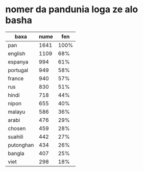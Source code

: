 # nomer da pandunia loga ze alo basha

| baxa  | nume  | fen |
|-------|-------|-----|
| pan | 1641 | 100% |
| english | 1109 | 68% |
| espanya | 994 | 61% |
| portugal | 949 | 58% |
| france | 940 | 57% |
| rus | 830 | 51% |
| hindi | 718 | 44% |
| nipon | 655 | 40% |
| malayu | 586 | 36% |
| arabi | 476 | 29% |
| chosen | 459 | 28% |
| suahili | 442 | 27% |
| putonghan | 434 | 26% |
| bangla | 407 | 25% |
| viet | 298 | 18% |
